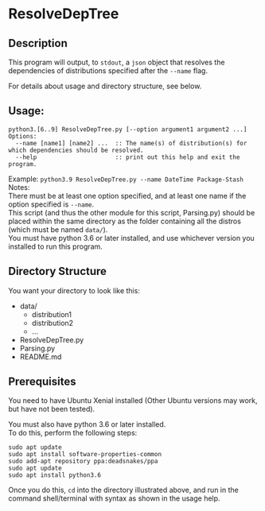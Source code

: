 # ResolveDepTree

## Description

This program will output, to `stdout`, a `json` object that resolves the dependencies of distributions specified after the `--name` flag.

For details about usage and directory structure, see below.

## Usage:
```
python3.[6..9] ResolveDepTree.py [--option argument1 argument2 ...]
Options:
  --name [name1] [name2] ...  :: The name(s) of distribution(s) for which dependencies should be resolved.
  --help                      :: print out this help and exit the program.
```
Example: `python3.9 ResolveDepTree.py --name DateTime Package-Stash`<br/>
Notes:<br/>
There must be at least one option specified, and at least one name if the option specified is `--name`.<br/>
This script (and thus the other module for this script, Parsing.py) should be placed within the same directory as the folder containing all the distros (which must be named `data/`).<br/>
You must have python 3.6 or later installed, and use whichever version you installed to run this program.

## Directory Structure

You want your directory to look like this:

* data/
  * distribution1
  * distribution2
  * ...
* ResolveDepTree.py
* Parsing.py
* README.md

## Prerequisites

You need to have Ubuntu Xenial installed (Other Ubuntu versions may work, but have not been tested).

You must also have python 3.6 or later installed.<br/>
To do this, perform the following steps:
```
sudo apt update
sudo apt install software-properties-common
sudo add-apt repository ppa:deadsnakes/ppa
sudo apt update
sudo apt install python3.6
```

Once you do this, `cd` into the directory illustrated above, and run in the command shell/terminal with syntax as shown in the usage help.
